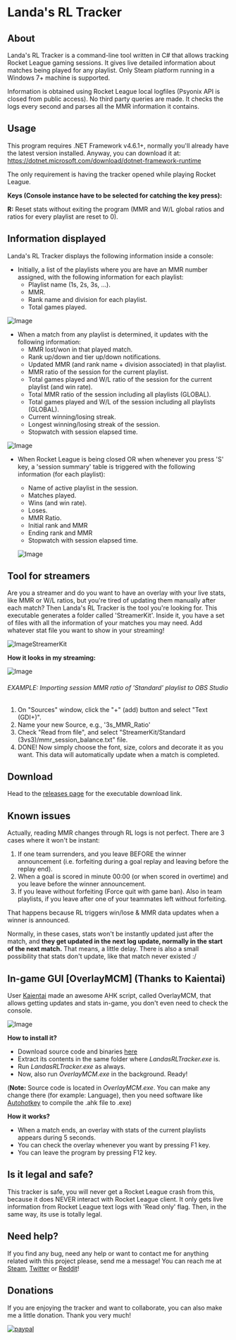 # Landa's RL Tracker

## About

Landa's RL Tracker is a command-line tool written in C# that allows tracking Rocket League gaming sessions. It gives live detailed information about matches being played for any playlist. Only Steam platform running in a Windows 7+ machine is supported.

Information is obtained using Rocket League local logfiles (Psyonix API is closed from public access). No third party queries are made. It checks the logs every second and parses all the MMR information it contains.

## Usage

This program requires .NET Framework v4.6.1+, normally you'll already have the latest version installed. Anyway, you can download it at: https://dotnet.microsoft.com/download/dotnet-framework-runtime

The only requirement is having the tracker opened while playing Rocket League.

**Keys (Console instance have to be selected for catching the key press):**

**R:** Reset stats without exiting the program (MMR and W/L global ratios and ratios for every playlist are reset to 0). 

## Information displayed

Landa's RL Tracker displays the following information inside a console:
- Initially, a list of the playlists where you are have an MMR number assigned, with the following information for each playlist:
  * Playlist name (1s, 2s, 3s, ...).
  * MMR.
  * Rank name and division for each playlist.
  * Total games played.
  
![Image](https://i.imgur.com/femzy6F.png)

- When a match from any playlist is determined, it updates with the following information:
  * MMR lost/won in that played match.
  * Rank up/down and tier up/down notifications.  
  * Updated MMR (and rank name + division associated) in that playlist.
  * MMR ratio of the session for the current playlist.
  * Total games played and W/L ratio of the session for the current playlist (and win rate).
  * Total MMR ratio of the session including all playlists (GLOBAL).
  * Total games played and W/L of the session including all playlists (GLOBAL).
  * Current winning/losing streak.
  * Longest winning/losing streak of the session.
  * Stopwatch with session elapsed time.
  
![Image](https://i.imgur.com/2PDWWYT.png)

- When Rocket League is being closed OR when whenever you press 'S' key, a 'session summary' table is triggered with the following information (for each playlist):
  * Name of active playlist in the session.
  * Matches played.
  * Wins (and win rate).
  * Loses.
  * MMR Ratio.
  * Initial rank and MMR
  * Ending rank and MMR
  * Stopwatch with session elapsed time.
  
  ![Image](https://i.imgur.com/46H9xC1.png)
  
## Tool for streamers
  
  Are you a streamer and do you want to have an overlay with your live stats, like MMR or W/L ratios, but you're tired of updating them manually after each match? Then Landa's RL Tracker is the tool you're looking for.
  This executable generates a folder called 'StreamerKit'. Inside it, you have a set of files with all the information of your matches you may need. Add whatever stat file you want to show in your streaming!
  
  ![ImageStreamerKit](https://i.imgur.com/IBWLHxi.png)
  
  **How it looks in my streaming:**
  
  ![Image](https://media.discordapp.net/attachments/518865179274903563/518871407724068884/Stream.PNG)
  
  ###### EXAMPLE: Importing session MMR ratio of 'Standard' playlist to OBS Studio
  
  1. On "Sources" window, click the "+" (add) button and select "Text (GDI+)".
  2. Name your new Source, e.g., '3s_MMR_Ratio'
  3. Check "Read from file", and select "StreamerKit/Standard (3vs3)/mmr_session_balance.txt" file.
  4. DONE! Now simply choose the font, size, colors and decorate it as you want. This data will automatically update when a match is completed.

## Download

Head to the [releases page](https://github.com/BlancoLanda/LandasRLTracker/releases) for the executable download link.

## Known issues

Actually, reading MMR changes through RL logs is not perfect. There are 3 cases where it won't be instant:
1. If one team surrenders, and you leave BEFORE the winner announcement (i.e. forfeiting during a goal replay and leaving before the replay end).
2. When a goal is scored in minute 00:00 (or when scored in overtime) and you leave before the winner announcement.
3. If you leave without forfeiting (Force quit with game ban). Also in team playlists, if you leave after one of your teammates left without forfeiting.

That happens because RL triggers win/lose & MMR data updates when a winner is announced. 

Normally, in these cases, stats won't be instantly updated just after the match, and **they get updated in the next log update, normally in the start of the next match.** That means, a little delay. There is also a small possibility that stats don't update, like that match never existed :/

## In-game GUI [OverlayMCM] (Thanks to Kaientai)

User [Kaientai](https://steamcommunity.com/id/thekaientai) made an awesome AHK script, called OverlayMCM, that allows getting updates and stats in-game, you don't even need to check the console.

 ![Image](https://i.imgur.com/epfe5ma.png)
 
  **How to install it?**
  - Download source code and binaries [here](https://github.com/BlancoLanda/LandasRLTracker/releases/download/v1.4.0/OverlayMCM.zip)
  - Extract its contents in the same folder where _LandasRLTracker.exe_ is.
  - Run _LandasRLTracker.exe_ as always.
  - Now, also run _OverlayMCM.exe_ in the background. Ready!
  
  (**Note:** Source code is located in _OverlayMCM.exe_. You can make any change there (for example: Language), then you need software like [Autohotkey](https://www.autohotkey.com/download/) to compile the .ahk file to .exe)
 
 **How it works?**
 
 - When a match ends, an overlay with stats of the current playlists appears during 5 seconds.
 - You can check the overlay whenever you want by pressing F1 key.
 - You can leave the program by pressing F12 key.

## Is it legal and safe?

This tracker is safe, you will never get a Rocket League crash from this, because it does NEVER interact with Rocket League client. It only gets live information from Rocket League text logs with 'Read only' flag. Then, in the same way, its use is totally legal.

## Need help?

If you find any bug, need any help or want to contact me for anything related with this project please, send me a message! You can reach me at [Steam](https://steamcommunity.com/id/blancolanda/), [Twitter](https://twitter.com/LandaRLTracker) or [Reddit](https://www.reddit.com/user/Blancolanda)!

## Donations

If you are enjoying the tracker and want to collaborate, you can also make me a little donation. Thank you very much!

[![paypal](https://www.paypalobjects.com/en_US/i/btn/btn_donateCC_LG.gif)](https://www.paypal.com/cgi-bin/webscr?cmd=_s-xclick&hosted_button_id=VA22BR3GLBECC&source=url)


